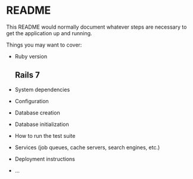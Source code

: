 # README

This README would normally document whatever steps are necessary to get the
application up and running.

Things you may want to cover:

* Ruby version
    ## Rails 7

* System dependencies

* Configuration

* Database creation

* Database initialization

* How to run the test suite

* Services (job queues, cache servers, search engines, etc.)

* Deployment instructions

* ...
